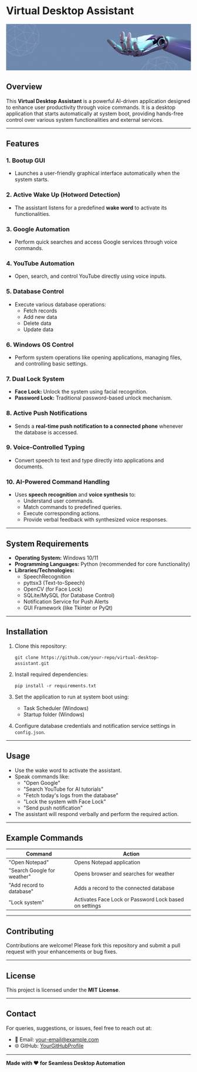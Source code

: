 # Virtual Desktop Assistant
![Virtual Assistant GUI](./BumbleBee.gif)

## Overview
This **Virtual Desktop Assistant** is a powerful AI-driven application designed to enhance user productivity through voice commands. It is a desktop application that starts automatically at system boot, providing hands-free control over various system functionalities and external services.

---

## Features

### 1. Bootup GUI
- Launches a user-friendly graphical interface automatically when the system starts.

### 2. Active Wake Up (Hotword Detection)
- The assistant listens for a predefined **wake word** to activate its functionalities.

### 3. Google Automation
- Perform quick searches and access Google services through voice commands.

### 4. YouTube Automation
- Open, search, and control YouTube directly using voice inputs.

### 5. Database Control
- Execute various database operations:
    - Fetch records
    - Add new data
    - Delete data
    - Update data

### 6. Windows OS Control
- Perform system operations like opening applications, managing files, and controlling basic settings.

### 7. Dual Lock System
- **Face Lock:** Unlock the system using facial recognition.
- **Password Lock:** Traditional password-based unlock mechanism.

### 8. Active Push Notifications
- Sends a **real-time push notification to a connected phone** whenever the database is accessed.

### 9. Voice-Controlled Typing
- Convert speech to text and type directly into applications and documents.

### 10. AI-Powered Command Handling
- Uses **speech recognition** and **voice synthesis** to:
    - Understand user commands.
    - Match commands to predefined queries.
    - Execute corresponding actions.
    - Provide verbal feedback with synthesized voice responses.

---

## System Requirements
- **Operating System:** Windows 10/11
- **Programming Languages:** Python (recommended for core functionality)
- **Libraries/Technologies:** 
    - SpeechRecognition
    - pyttsx3 (Text-to-Speech)
    - OpenCV (for Face Lock)
    - SQLite/MySQL (for Database Control)
    - Notification Service for Push Alerts
    - GUI Framework (like Tkinter or PyQt)

---

## Installation
1. Clone this repository:
    ```
    git clone https://github.com/your-repo/virtual-desktop-assistant.git
    ```
2. Install required dependencies:
    ```
    pip install -r requirements.txt
    ```
3. Set the application to run at system boot using:
    - Task Scheduler (Windows)
    - Startup folder (Windows)

4. Configure database credentials and notification service settings in `config.json`.

---

## Usage
- Use the wake word to activate the assistant.
- Speak commands like:
    - "Open Google"
    - "Search YouTube for AI tutorials"
    - "Fetch today's logs from the database"
    - "Lock the system with Face Lock"
    - "Send push notification"
- The assistant will respond verbally and perform the required action.

---

## Example Commands
| Command                       | Action                                      |
|-------------------|-------------------------------|
| "Open Notepad"   | Opens Notepad application |
| "Search Google for weather" | Opens browser and searches for weather |
| "Add record to database" | Adds a record to the connected database |
| "Lock system" | Activates Face Lock or Password Lock based on settings |

---

## Contributing
Contributions are welcome! Please fork this repository and submit a pull request with your enhancements or bug fixes.

---

## License
This project is licensed under the **MIT License**.

---

## Contact
For queries, suggestions, or issues, feel free to reach out at:
- 📧 Email: your-email@example.com
- 🌐 GitHub: [YourGitHubProfile](https://github.com/your-profile)

---

**Made with ❤️ for Seamless Desktop Automation**
